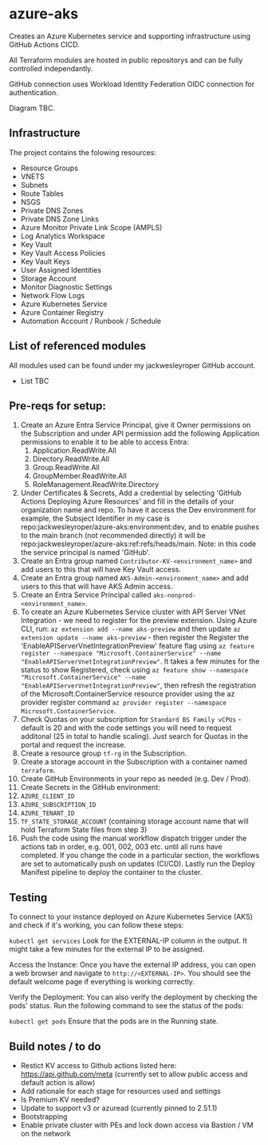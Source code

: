 # azure-aks

Creates an Azure Kubernetes service and supporting infrastructure using GitHub Actions CICD.

All Terraform modules are hosted in public repositorys and can be fully controlled independantly. 

GitHub connection uses Workload Identity Federation OIDC connection for authentication.

Diagram TBC.

## Infrastructure
The project contains the folowing resources:

* Resource Groups
* VNETS
* Subnets
* Route Tables
* NSGS
* Private DNS Zones
* Private DNS Zone Links
* Azure Monitor Private Link Scope (AMPLS)
* Log Analytics Workspace
* Key Vault
* Key Vault Access Policies
* Key Vault Keys
* User Assigned Identities
* Storage Account
* Monitor Diagnostic Settings
* Network Flow Logs
* Azure Kubernetes Service
* Azure Container Registry
* Automation Account / Runbook / Schedule

## List of referenced modules
All modules used can be found under my jackwesleyroper GitHub account.
* List TBC

## Pre-reqs for setup:

1. Create an Azure Entra Service Principal, give it Owner permissions on the Subscription and under API permission add the following Application permissions to enable it to be able to access Entra:
   1. Application.ReadWrite.All
   2. Directory.ReadWrite.All
   3. Group.ReadWrite.All
   4. GroupMember.ReadWrite.All
   5. RoleManagement.ReadWrite.Directory 
2. Under Certificates & Secrets, Add a credential by selecting 'GitHub Actions Deploying Azure Resources' and fill in the details of your organization name and repo. To have it access the Dev environment for example, the Subsject Identifier in my case is repo:jackwesleyroper/azure-aks:environment:dev, and to enable pushes to the main branch (not recommended directly) it will be repo:jackwesleyroper/azure-aks:ref:refs/heads/main. Note: in this code the service principal is named 'GitHub'.
3. Create an Entra group named `Contributor-KV-<environment_name>` and add users to this that will have Key Vault access.
4. Create an Entra group named `AKS-Admin-<environment_name>` and add users to this that will have AKS Admin access.
5. Create an Entra Service Principal called `aks-nonprod-<environment_name>`.
6. To create an Azure Kubernetes Service cluster with API Server VNet Integration - we need to register for the preview extension. Using Azure CLI, run: `az extension add --name aks-preview` and then update `az extension update --name aks-preview` - then register the Register the 'EnableAPIServerVnetIntegrationPreview' feature flag using `az feature register --namespace "Microsoft.ContainerService" --name "EnableAPIServerVnetIntegrationPreview"`. It takes a few minutes for the status to show Registered, check using `az feature show --namespace "Microsoft.ContainerService" --name "EnableAPIServerVnetIntegrationPreview"`, then refresh the registration of the Microsoft.ContainerService resource provider using the az provider register command `az provider register --namespace Microsoft.ContainerService`.
7. Check Quotas on your subscription for `Standard BS Family vCPUs` - default is 20 and with the code settings you will need to request additonal (25 in total to handle scaling). Just search for Quotas in the portal and request the increase.
8. Create a resource group `tf-rg` in the Subscription.
9.  Create a storage account in the Subscription with a container named `terraform`.
10. Create GitHub Environments in your repo as needed (e.g. Dev / Prod).
11. Create Secrets in the GitHub environment:
   1. `AZURE_CLIENT_ID`
   2. `AZURE_SUBSCRIPTION_ID`
   3. `AZURE_TENANT_ID`
   4. `TF_STATE_STORAGE_ACCOUNT` (containing storage account name that will hold Terraform State files from step 3)
12. Push the code using the manual workflow dispatch trigger under the actions tab in order, e.g. 001, 002, 003 etc. until all runs have completed. If you change the code in a particular section, the workflows are set to automatically push on updates (CI/CD). Lastly run the Deploy Manifest pipeline to deploy the container to the cluster.

## Testing

To connect to your instance deployed on Azure Kubernetes Service (AKS) and check if it's working, you can follow these steps:

`kubectl get services`
Look for the EXTERNAL-IP column in the output. It might take a few minutes for the external IP to be assigned.

Access the Instance: Once you have the external IP address, you can open a web browser and navigate to `http://<EXTERNAL-IP>`. You should see the default welcome page if everything is working correctly.

Verify the Deployment: You can also verify the deployment by checking the pods' status. Run the following command to see the status of the pods:

`kubectl get pods`
Ensure that the pods are in the Running state.

## Build notes / to do

* Restict KV access to Github actions listed here: https://api.github.com/meta (currently set to allow public access and default action is allow)
* Add rationale for each stage for resources used and settings
* Is Premium KV needed?
* Update to support v3 or azuread (currently pinned to 2.51.1)
* Bootstrapping
* Enable private cluster with PEs and lock down access via Bastion / VM on the network